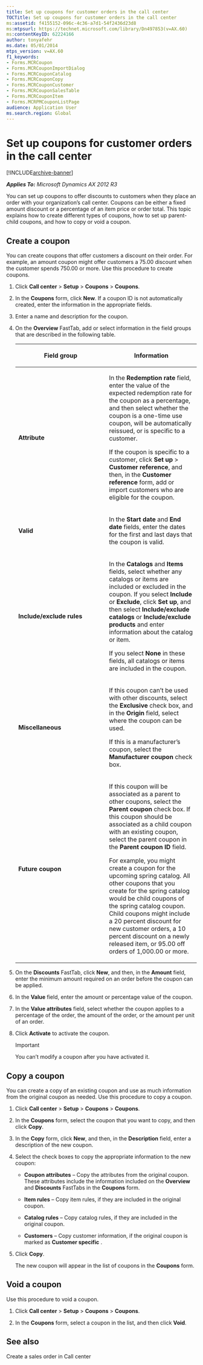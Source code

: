 ```yaml
---
title: Set up coupons for customer orders in the call center
TOCTitle: Set up coupons for customer orders in the call center
ms:assetid: f4155152-096c-4c36-a7d1-54f2436d23d8
ms:mtpsurl: https://technet.microsoft.com/library/Dn497853(v=AX.60)
ms:contentKeyID: 62224166
author: tonyafehr
ms.date: 05/01/2014
mtps_version: v=AX.60
f1_keywords:
- Forms.MCRCoupon
- Forms.MCRCouponImportDialog
- Forms.MCRCouponCatalog
- Forms.MCRCouponCopy
- Forms.MCRCouponCustomer
- Forms.MCRCouponSalesTable
- Forms.MCRCouponItem
- Forms.MCRPMCouponListPage
audience: Application User
ms.search.region: Global
---
```


# Set up coupons for customer orders in the call center 


[!INCLUDE[archive-banner](includes/archive-banner.md)]


_**Applies To:** Microsoft Dynamics AX 2012 R3_

You can set up coupons to offer discounts to customers when they place an order with your organization’s call center. Coupons can be either a fixed amount discount or a percentage of an item price or order total. This topic explains how to create different types of coupons, how to set up parent-child coupons, and how to copy or void a coupon.

## Create a coupon

You can create coupons that offer customers a discount on their order. For example, an amount coupon might offer customers a 75.00 discount when the customer spends 750.00 or more. Use this procedure to create coupons.

1.  Click **Call center** \> **Setup** \> **Coupons** \> **Coupons**.

2.  In the **Coupons** form, click **New**. If a coupon ID is not automatically created, enter the information in the appropriate fields.

3.  Enter a name and description for the coupon.

4.  On the **Overview** FastTab, add or select information in the field groups that are described in the following table.
    
    <table>
    <colgroup>
    <col style="width: 50%" />
    <col style="width: 50%" />
    </colgroup>
    <thead>
    <tr class="header">
    <th><p>Field group</p></th>
    <th><p>Information</p></th>
    </tr>
    </thead>
    <tbody>
    <tr class="odd">
    <td><p><strong>Attribute</strong></p></td>
    <td><p>In the <strong>Redemption rate</strong> field, enter the value of the expected redemption rate for the coupon as a percentage, and then select whether the coupon is a one-time use coupon, will be automatically reissued, or is specific to a customer.</p>
    <p>If the coupon is specific to a customer, click <strong>Set up</strong> &gt; <strong>Customer reference</strong>, and then, in the <strong>Customer reference</strong> form, add or import customers who are eligible for the coupon.</p></td>
    </tr>
    <tr class="even">
    <td><p><strong>Valid</strong></p></td>
    <td><p>In the <strong>Start date</strong> and <strong>End date</strong> fields, enter the dates for the first and last days that the coupon is valid.</p></td>
    </tr>
    <tr class="odd">
    <td><p><strong>Include/exclude rules</strong></p></td>
    <td><p>In the <strong>Catalogs</strong> and <strong>Items</strong> fields, select whether any catalogs or items are included or excluded in the coupon. If you select <strong>Include</strong> or <strong>Exclude</strong>, click <strong>Set up</strong>, and then select <strong>Include/exclude catalogs</strong> or <strong>Include/exclude products</strong> and enter information about the catalog or item.</p>
    <p>If you select <strong>None</strong> in these fields, all catalogs or items are included in the coupon.</p></td>
    </tr>
    <tr class="even">
    <td><p><strong>Miscellaneous</strong></p></td>
    <td><p>If this coupon can’t be used with other discounts, select the <strong>Exclusive</strong> check box, and in the <strong>Origin</strong> field, select where the coupon can be used.</p>
    <p>If this is a manufacturer’s coupon, select the <strong>Manufacturer coupon</strong> check box.</p></td>
    </tr>
    <tr class="odd">
    <td><p><strong>Future coupon</strong></p></td>
    <td><p>If this coupon will be associated as a parent to other coupons, select the <strong>Parent coupon</strong> check box. If this coupon should be associated as a child coupon with an existing coupon, select the parent coupon in the <strong>Parent coupon ID</strong> field.</p>
    <p>For example, you might create a coupon for the upcoming spring catalog. All other coupons that you create for the spring catalog would be child coupons of the spring catalog coupon. Child coupons might include a 20 percent discount for new customer orders, a 10 percent discount on a newly released item, or 95.00 off orders of 1,000.00 or more.</p></td>
    </tr>
    </tbody>
    </table>


5.  On the **Discounts** FastTab, click **New**, and then, in the **Amount** field, enter the minimum amount required on an order before the coupon can be applied.

6.  In the **Value** field, enter the amount or percentage value of the coupon.

7.  In the **Value attributes** field, select whether the coupon applies to a percentage of the order, the amount of the order, or the amount per unit of an order.

8.  Click **Activate** to activate the coupon.
    

    > [!IMPORTANT]
    > <P>You can’t modify a coupon after you have activated it.</P>



## Copy a coupon

You can create a copy of an existing coupon and use as much information from the original coupon as needed. Use this procedure to copy a coupon.

1.  Click **Call center** \> **Setup** \> **Coupons** \> **Coupons**.

2.  In the **Coupons** form, select the coupon that you want to copy, and then click **Copy**.

3.  In the **Copy** form, click **New**, and then, in the **Description** field, enter a description of the new coupon.

4.  Select the check boxes to copy the appropriate information to the new coupon:
    
      - **Coupon attributes** – Copy the attributes from the original coupon. These attributes include the information included on the **Overview** and **Discounts** FastTabs in the **Coupons** form.
    
      - **Item rules** – Copy item rules, if they are included in the original coupon.
    
      - **Catalog rules** – Copy catalog rules, if they are included in the original coupon.
    
      - **Customers** – Copy customer information, if the original coupon is marked as **Customer specific** .

5.  Click **Copy**.
    
    The new coupon will appear in the list of coupons in the **Coupons** form.

## Void a coupon

Use this procedure to void a coupon.

1.  Click **Call center** \> **Setup** \> **Coupons** \> **Coupons**.

2.  In the **Coupons** form, select a coupon in the list, and then click **Void**.

## See also

Create a sales order in Call center

  


